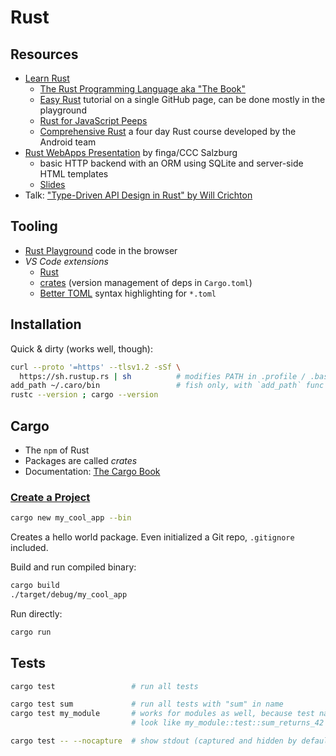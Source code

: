 # Rust

## Resources

- [Learn Rust](https://www.rust-lang.org/learn)
  - [The Rust Programming Language aka "The Book"](https://doc.rust-lang.org/book)
  - [Easy Rust](https://github.com/Dhghomon/easy_rust) tutorial on a single
    GitHub page, can be done mostly in the playground
  - [Rust for JavaScript Peeps](https://github.com/yoshuawuyts/rust-for-js-peeps)
  - [Comprehensive Rust](https://google.github.io/comprehensive-rust/) a four day Rust course developed by the Android team
- [Rust WebApps Presentation](https://git.onders.org/finga/presentation-rust-webapps)
  by finga/CCC Salzburg
  - basic HTTP backend with an ORM using SQLite and server-side HTML templates
  - [Slides](https://git.onders.org/finga/presentation-rust-webapps/src/branch/master/rust_web.org)
- Talk: ["Type-Driven API Design in Rust" by Will Crichton](https://www.youtube.com/watch?v=bnnacleqg6k)

## Tooling

- [Rust Playground](https://play.rust-lang.org) code in the browser
- *VS Code extensions*
  - [Rust](https://marketplace.visualstudio.com/items?itemName=rust-lang.rust)
  - [crates](https://marketplace.visualstudio.com/items?itemName=serayuzgur.crates)
    (version management of deps in `Cargo.toml`)
  - [Better TOML](https://marketplace.visualstudio.com/items?itemName=bungcip.better-toml)
    syntax highlighting for `*.toml`

## Installation

Quick & dirty (works well, though):

```sh
curl --proto '=https' --tlsv1.2 -sSf \
  https://sh.rustup.rs | sh          # modifies PATH in .profile / .bashrc
add_path ~/.caro/bin                 # fish only, with `add_path` func defined
rustc --version ; cargo --version
```

## Cargo

- The `npm` of Rust
- Packages are called *crates*
- Documentation: [The Cargo Book](https://doc.rust-lang.org/cargo)

### [Create a Project](https://doc.rust-lang.org/cargo/guide/creating-a-new-project.html)

```sh
cargo new my_cool_app --bin
```

Creates a hello world package. Even initialized a Git repo, `.gitignore`
included.

Build and run compiled binary:

```sh
cargo build
./target/debug/my_cool_app
```

Run directly:

```sh
cargo run
```

## Tests

```sh
cargo test                 # run all tests

cargo test sum             # run all tests with "sum" in name
cargo test my_module       # works for modules as well, because test names
                           # look like my_module::test::sum_returns_42

cargo test -- --nocapture  # show stdout (captured and hidden by default)
```
